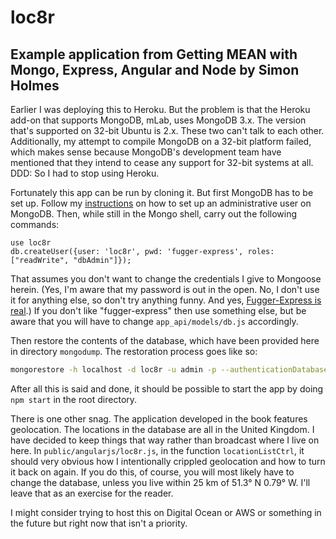 # loc8r
## Example application from Getting MEAN with Mongo, Express, Angular and Node by Simon Holmes

Earlier I was deploying this to Heroku. But the problem is that the Heroku
add-on that supports MongoDB, mLab, uses MongoDB 3.x. The version that's
supported on 32-bit Ubuntu is 2.x. These two can't talk to each other.
Additionally, my attempt to compile MongoDB on a 32-bit platform failed, which
makes sense because MongoDB's development team have mentioned that they intend
to cease any support for 32-bit systems at all. DDD: So I had to stop using
Heroku.

Fortunately this app can be run by cloning it. But first MongoDB has to be set up.
Follow my
[instructions](https://github.com/readyready15728/misc/blob/master/mongodb-authorization.md)
on how to set up an administrative user on MongoDB. Then, while still in the
Mongo shell, carry out the following commands:

```
use loc8r
db.createUser({user: 'loc8r', pwd: 'fugger-express', roles: ["readWrite", "dbAdmin"]});
```

That assumes you don't want to change the credentials I give to Mongoose
herein. (Yes, I'm aware that my password is out in the open. No, I don't use it
for anything else, so don't try anything funny. And yes, [Fugger-Express is
real](http://i0.kym-cdn.com/photos/images/facebook/001/118/306/dc8.jpg).) If
you don't like "fugger-express" then use something else, but be aware that you will
have to change `app_api/models/db.js` accordingly.

Then restore the contents of the database, which have been provided here in
directory `mongodump`. The restoration process goes like so:

```bash
mongorestore -h localhost -d loc8r -u admin -p --authenticationDatabase admin mongodump/
```

After all this is said and done, it should be possible to start the app by
doing `npm start` in the root directory.

There is one other snag. The application developed in the book features
geolocation. The locations in the database are all in the United Kingdom. I
have decided to keep things that way rather than broadcast where I live on
here. In `public/angularjs/loc8r.js`, in the function `locationListCtrl`, it
should very obvious how I intentionally crippled geolocation and how to turn it
back on again. If you do this, of course, you will most likely have to change
the database, unless you live within 25 km of 51.3° N 0.79° W. I'll leave that
as an exercise for the reader.

I might consider trying to host this on Digital Ocean or AWS or something in
the future but right now that isn't a priority.
